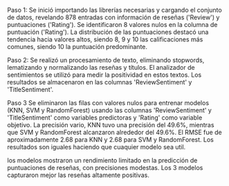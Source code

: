 Paso 1: 
Se inició importando las librerías necesarias y cargando el conjunto de datos, revelando 878 entradas con información de reseñas ('Review') y puntuaciones ('Rating'). 
Se identificaron 8 valores nulos en la columna de puntuación ('Rating').
La distribución de las puntuaciones destacó una tendencia hacia valores altos, siendo 8, 9 y 10 las calificaciones más comunes, siendo 10 la puntuación predominante.

Paso 2:
Se realizó un procesamiento de texto, eliminando stopwords, lematizando y normalizando las reseñas y títulos. 
El analizador de sentimientos se utilizó para medir la positividad en estos textos. Los resultados se almacenaron en las columnas 'ReviewSentiment' y 'TitleSentiment'.

Paso 3
Se eliminaron las filas con valores nulos para entrenar modelos (KNN, SVM y RandomForest) usando las columnas 'ReviewSentiment' y 'TitleSentiment' como variables predictoras y 'Rating' como variable objetivo. La precisión vario, KNN tuvo una precisión del 49.6%, mientras que SVM y RandomForest alcanzaron alrededor del 49.6%. 
El RMSE fue de aproximadamente 2.68 para KNN y 2.68 para SVM y RandomForest.
Los resultados son iguales haciendo que cuaquier modelo sea util.

los modelos mostraron un rendimiento limitado en la predicción de puntuaciones de reseñas, con precisiones modestas. Los 3 modelos capturaron mejor las reseñas altamente positivas.